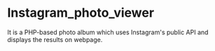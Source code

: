 # Instagram_photo_viewer

It is a PHP-based photo album which uses Instagram's public API and displays the results on webpage.

